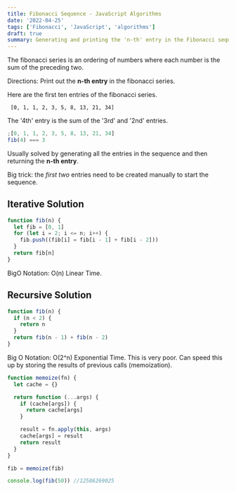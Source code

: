 ```yaml
---
title: Fibonacci Sequence - JavaScript Algorithms
date: '2022-04-25'
tags: ['Fibonacci', 'JavaScript', 'algorithms']
draft: true
summary: Generating and printing the 'n-th' entry in the Fibonacci sequence.
---
```


The fibonacci series is an ordering of numbers where each number is the sum of the preceding two.

Directions: Print out the **n-th entry** in the fibonacci series.

Here are the first ten entries of the fibonacci series.

```
 [0, 1, 1, 2, 3, 5, 8, 13, 21, 34]
```

The '4th' entry is the sum of the '3rd' and '2nd' entries.

```js
;[0, 1, 1, 2, 3, 5, 8, 13, 21, 34]
fib(4) === 3
```

Usually solved by generating all the entries in the sequence and then returning the **n-th entry**.

Big trick: the _first two_ entries need to be created manually to start the sequence.

## Iterative Solution

```js
function fib(n) {
  let fib = [0, 1]
  for (let i = 2; i <= n; i++) {
    fib.push((fib[i] = fib[i - 1] + fib[i - 2]))
  }
  return fib[n]
}
```

BigO Notation: O(n) Linear Time.

## Recursive Solution

```js
function fib(n) {
  if (n < 2) {
    return n
  }
  return fib(n - 1) + fib(n - 2)
}
```

Big O Notation: O(2^n) Exponential Time. This is very poor. Can speed this up by storing the results of previous calls (memoization).

```js
function memoize(fn) {
  let cache = {}

  return function (...args) {
    if (cache[args]) {
      return cache[args]
    }

    result = fn.apply(this, args)
    cache[args] = result
    return result
  }
}

fib = memoize(fib)

console.log(fib(50)) //12586269025
```
